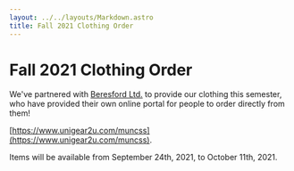 ```yaml
---
layout: ../../layouts/Markdown.astro
title: Fall 2021 Clothing Order
---
```

# Fall 2021 Clothing Order

We've partnered with [Beresford Ltd.](http://www.beresfordltd.ca/) to provide our clothing this semester,
who have provided their own online portal for people to order directly from them!

[https://www.unigear2u.com/muncss](https://www.unigear2u.com/muncss).

Items will be available from September 24th, 2021, to October 11th, 2021.